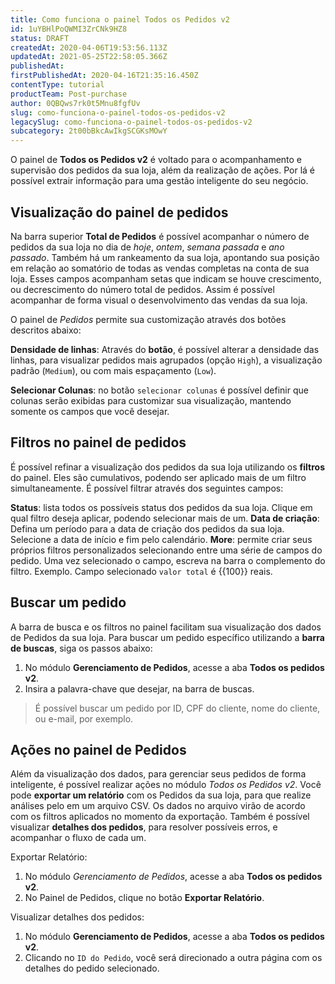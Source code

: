 ```yaml
---
title: Como funciona o painel Todos os Pedidos v2
id: 1uYBHlPoQWMI3ZrCNk9HZ8
status: DRAFT
createdAt: 2020-04-06T19:53:56.113Z
updatedAt: 2021-05-25T22:58:05.366Z
publishedAt: 
firstPublishedAt: 2020-04-16T21:35:16.450Z
contentType: tutorial
productTeam: Post-purchase
author: 0QBQws7rk0t5Mnu8fgfUv
slug: como-funciona-o-painel-todos-os-pedidos-v2
legacySlug: como-funciona-o-painel-todos-os-pedidos-v2
subcategory: 2t00bBkcAwIkgSCGKsMOwY
---
```


O painel de **Todos os Pedidos v2** é voltado para o acompanhamento e supervisão dos pedidos da sua loja, além da realização de ações. Por lá é possível extrair informação para uma gestão inteligente do seu negócio.


## Visualização do painel de pedidos

Na barra superior **Total de Pedidos** é possível acompanhar o número de pedidos da sua loja no dia de *hoje*, *ontem*, *semana passada* e *ano passado*. Também há um rankeamento da sua loja, apontando sua posição em relação ao somatório de todas as vendas completas na conta de sua loja. Esses campos acompanham setas que indicam se houve crescimento, ou decrescimento do número total de pedidos. Assim é possível acompanhar de forma visual o desenvolvimento das vendas da sua loja. 

O painel de *Pedidos* permite sua customização através dos botões descritos abaixo: 

**Densidade de linhas**:  Através do **botão**, é possível alterar a densidade das linhas, para visualizar pedidos mais agrupados (opção `High`), a visualização padrão (`Medium`), ou com mais espaçamento (`Low`).

**Selecionar Colunas**: no botão `selecionar colunas` é possível definir que colunas serão exibidas para customizar sua visualização, mantendo somente os campos que você desejar.


## Filtros no painel de pedidos

É possível refinar a visualização dos pedidos da sua loja utilizando os **filtros**  do painel. Eles são cumulativos, podendo ser aplicado mais de um filtro simultaneamente. É possível filtrar através dos seguintes campos: 

 **Status**: lista todos os possíveis status dos pedidos da sua loja. Clique em qual filtro deseja aplicar, podendo selecionar mais de um.
 **Data de criação**: Defina  um período para a data de criação dos pedidos da sua loja. Selecione a data de início e fim pelo calendário. 
**More**: permite criar seus próprios filtros personalizados selecionando entre uma série de campos do pedido. Uma vez selecionado o campo, escreva na barra o complemento do filtro. Exemplo. Campo selecionado `valor total` é {{100}} reais. 


## Buscar um pedido


A barra de busca e os filtros no painel facilitam sua visualização dos dados de Pedidos da sua loja.
Para buscar um pedido específico utilizando a **barra de buscas**, siga os passos abaixo:

1. No módulo **Gerenciamento de Pedidos**, acesse a aba **Todos os pedidos v2**.
2. Insira a palavra-chave que desejar, na barra de buscas.
 > É possível buscar um pedido por ID, CPF do cliente, nome do cliente, ou e-mail, por exemplo.


## Ações no painel de Pedidos

Além da visualização dos dados, para gerenciar seus pedidos de forma inteligente, é possível realizar ações no módulo *Todos os Pedidos v2*.  Você pode **exportar um relatório** com os Pedidos da sua loja, para que realize análises pelo em um arquivo CSV. Os dados no arquivo virão de acordo com os filtros aplicados no momento da exportação. Também é possível visualizar **detalhes dos pedidos**, para resolver possíveis erros, e acompanhar o fluxo de cada um. 

Exportar Relatório:
1. No módulo *Gerenciamento de Pedidos*, acesse a aba **Todos os pedidos v2**.
2. No Painel de Pedidos, clique no botão **Exportar Relatório**. 


Visualizar detalhes dos pedidos:
1. No módulo **Gerenciamento de Pedidos**, acesse a aba **Todos os pedidos v2**.
2. Clicando no `ID do Pedido`, você será direcionado a outra página com os detalhes do pedido selecionado. 


